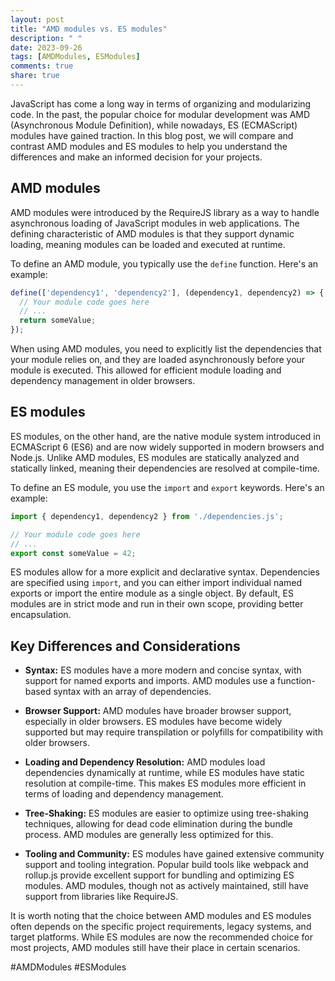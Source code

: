 ```yaml
---
layout: post
title: "AMD modules vs. ES modules"
description: " "
date: 2023-09-26
tags: [AMDModules, ESModules]
comments: true
share: true
---
```


JavaScript has come a long way in terms of organizing and modularizing code. In the past, the popular choice for modular development was AMD (Asynchronous Module Definition), while nowadays, ES (ECMAScript) modules have gained traction. In this blog post, we will compare and contrast AMD modules and ES modules to help you understand the differences and make an informed decision for your projects.

## AMD modules

AMD modules were introduced by the RequireJS library as a way to handle asynchronous loading of JavaScript modules in web applications. The defining characteristic of AMD modules is that they support dynamic loading, meaning modules can be loaded and executed at runtime.

To define an AMD module, you typically use the `define` function. Here's an example:

```javascript
define(['dependency1', 'dependency2'], (dependency1, dependency2) => {
  // Your module code goes here
  // ...
  return someValue;
});
```

When using AMD modules, you need to explicitly list the dependencies that your module relies on, and they are loaded asynchronously before your module is executed. This allowed for efficient module loading and dependency management in older browsers.

## ES modules

ES modules, on the other hand, are the native module system introduced in ECMAScript 6 (ES6) and are now widely supported in modern browsers and Node.js. Unlike AMD modules, ES modules are statically analyzed and statically linked, meaning their dependencies are resolved at compile-time.

To define an ES module, you use the `import` and `export` keywords. Here's an example:

```javascript
import { dependency1, dependency2 } from './dependencies.js';

// Your module code goes here
// ...
export const someValue = 42;
```

ES modules allow for a more explicit and declarative syntax. Dependencies are specified using `import`, and you can either import individual named exports or import the entire module as a single object. By default, ES modules are in strict mode and run in their own scope, providing better encapsulation.

## Key Differences and Considerations

- **Syntax:** ES modules have a more modern and concise syntax, with support for named exports and imports. AMD modules use a function-based syntax with an array of dependencies.

- **Browser Support:** AMD modules have broader browser support, especially in older browsers. ES modules have become widely supported but may require transpilation or polyfills for compatibility with older browsers.

- **Loading and Dependency Resolution:** AMD modules load dependencies dynamically at runtime, while ES modules have static resolution at compile-time. This makes ES modules more efficient in terms of loading and dependency management.

- **Tree-Shaking:** ES modules are easier to optimize using tree-shaking techniques, allowing for dead code elimination during the bundle process. AMD modules are generally less optimized for this.

- **Tooling and Community:** ES modules have gained extensive community support and tooling integration. Popular build tools like webpack and rollup.js provide excellent support for bundling and optimizing ES modules. AMD modules, though not as actively maintained, still have support from libraries like RequireJS.

It is worth noting that the choice between AMD modules and ES modules often depends on the specific project requirements, legacy systems, and target platforms. While ES modules are now the recommended choice for most projects, AMD modules still have their place in certain scenarios.

#AMDModules #ESModules